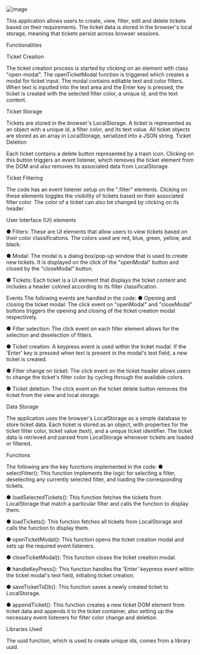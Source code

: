 ![image](https://github.com/HarshitaSingh828/TICKET_APP/assets/68939473/28bd3ba9-4ea8-40c0-9110-b43ec8588f39)

This application allows users to create, view, filter, edit and
delete tickets based on their requirements. The ticket data is
stored in the browser's local storage, meaning that tickets
persist across browser sessions.

Functionalities

Ticket Creation

The ticket creation process is started by clicking on an element with class "open-modal".
The openTicketModal function is triggered which creates a modal for ticket input. The
modal contains editable text and color filters. When text is inputted into the text area and
the Enter key is pressed, the ticket is created with the selected filter color, a unique id, and
the text content.

Ticket Storage

Tickets are stored in the browser's LocalStorage. A ticket is represented as an object with a
unique id, a filter color, and its text value. All ticket objects are stored as an array in
LocalStorage, serialized into a JSON string.
Ticket Deletion

Each ticket contains a delete button represented by a trash icon. Clicking on this button
triggers an event listener, which removes the ticket element from the DOM and also
removes its associated data from LocalStorage.

Ticket Filtering

The code has an event listener setup on the ".filter" elements. Clicking on these elements
toggles the visibility of tickets based on their associated filter color. The color of a ticket can
also be changed by clicking on its header.

User Interface (UI) elements

● Filters: These are UI elements that allow users to view tickets based on their color
classifications. The colors used are red, blue, green, yellow, and black.

● Modal: The modal is a dialog box/pop-up window that is used to create new tickets.
It is displayed on the click of the "openModal" button and closed by the
"closeModal" button.

● Tickets: Each ticket is a UI element that displays the ticket content and includes a
header colored according to its filter classification.

Events
The following events are handled in the code:
● Opening and closing the ticket modal: The click event on "openModal" and
"closeModal" buttons triggers the opening and closing of the ticket creation modal
respectively.

● Filter selection: The click event on each filter element allows for the selection and
deselection of filters.

● Ticket creation: A keypress event is used within the ticket modal. If the 'Enter' key is
pressed when text is present in the modal's text field, a new ticket is created.

● Filter change on ticket: The click event on the ticket header allows users to change
the ticket's filter color by cycling through the available colors.

● Ticket deletion: The click event on the ticket delete button removes the ticket from
the view and local storage.

Data Storage

The application uses the browser's LocalStorage as a simple database to store ticket data.
Each ticket is stored as an object, with properties for the ticket filter color, ticket value
(text), and a unique ticket identifier. The ticket data is retrieved and parsed from
LocalStorage whenever tickets are loaded or filtered.


Functions

The following are the key functions implemented in the code:
● selectFilter(): This function implements the logic for selecting a filter, deselecting any
currently selected filter, and loading the corresponding tickets.

● loadSelectedTickets(): This function fetches the tickets from LocalStorage that match
a particular filter and calls the function to display them.

● loadTickets(): This function fetches all tickets from LocalStorage and calls the
function to display them.

● openTicketModal(): This function opens the ticket creation modal and sets up the
required event listeners.

● closeTicketModal(): This function closes the ticket creation modal.

● handleKeyPress(): This function handles the 'Enter' keypress event within the ticket
modal's text field, initiating ticket creation.

● saveTicketToDb(): This function saves a newly created ticket to LocalStorage.

● appendTicket(): This function creates a new ticket DOM element from ticket data
and appends it to the ticket container, also setting up the necessary event listeners
for filter color change and deletion.


Libraries Used

The uuid function, which is used to create unique ids, comes from a library uuid.
